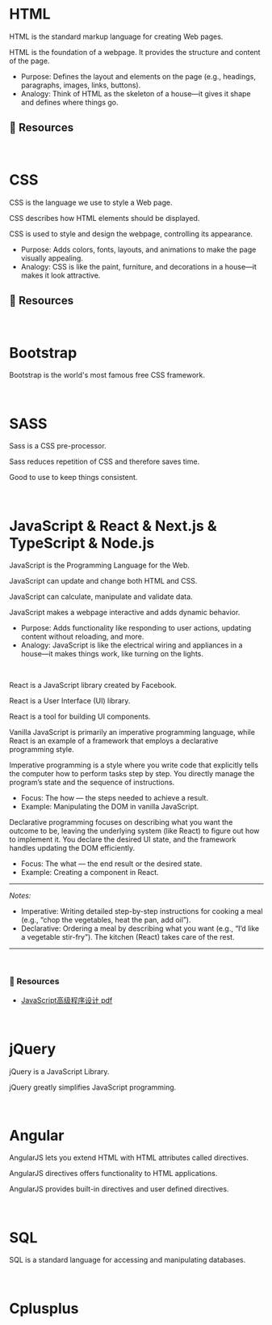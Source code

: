 # HTML

HTML is the standard markup language for creating Web pages.

HTML is the foundation of a webpage. It provides the structure and content of the page.
* Purpose: Defines the layout and elements on the page (e.g., headings, paragraphs, images, links, buttons).
* Analogy: Think of HTML as the skeleton of a house—it gives it shape and defines where things go.

## 📔 Resources

</br>



# CSS

CSS is the language we use to style a Web page.

CSS describes how HTML elements should be displayed.

CSS is used to style and design the webpage, controlling its appearance.
* Purpose: Adds colors, fonts, layouts, and animations to make the page visually appealing.
* Analogy: CSS is like the paint, furniture, and decorations in a house—it makes it look attractive.

## 📔 Resources


</br>



# Bootstrap

Bootstrap is the world's most famous free CSS framework.

</br>



# SASS

Sass is a CSS pre-processor.

Sass reduces repetition of CSS and therefore saves time.

Good to use to keep things consistent.

</br>

# JavaScript & React & Next.js & TypeScript & Node.js

JavaScript is the Programming Language for the Web.

JavaScript can update and change both HTML and CSS.

JavaScript can calculate, manipulate and validate data.

JavaScript makes a webpage interactive and adds dynamic behavior.
* Purpose: Adds functionality like responding to user actions, updating content without reloading, and more.
* Analogy: JavaScript is like the electrical wiring and appliances in a house—it makes things work, like turning on the lights.

</br>


React is a JavaScript library created by Facebook.

React is a User Interface (UI) library.

React is a tool for building UI components.

Vanilla JavaScript is primarily an imperative programming language, while React is an example of a framework that employs a declarative programming style. 

Imperative programming is a style where you write code that explicitly tells the computer how to perform tasks step by step. You directly manage the program’s state and the sequence of instructions.
* Focus: The how — the steps needed to achieve a result.
* Example: Manipulating the DOM in vanilla JavaScript.

Declarative programming focuses on describing what you want the outcome to be, leaving the underlying system (like React) to figure out how to implement it. You declare the desired UI state, and the framework handles updating the DOM efficiently.
* Focus: The what — the end result or the desired state.
* Example: Creating a component in React.

***

_Notes:_
* Imperative: Writing detailed step-by-step instructions for cooking a meal (e.g., “chop the vegetables, heat the pan, add oil”).
* Declarative: Ordering a meal by describing what you want (e.g., “I’d like a vegetable stir-fry”). The kitchen (React) takes care of the rest.

***


</br>

### 📔 Resources


* [JavaScript高级程序设计 pdf](https://github.com/Mrrabbitan/learningMaterials/blob/master/JavaScript高级程序设计（第4版）.pdf)

</br>



# jQuery

jQuery is a JavaScript Library.

jQuery greatly simplifies JavaScript programming.

</br>



# Angular

AngularJS lets you extend HTML with HTML attributes called directives.

AngularJS directives offers functionality to HTML applications.

AngularJS provides built-in directives and user defined directives.

</br>



# SQL

SQL is a standard language for accessing and manipulating databases.

</br>



# Cplusplus
